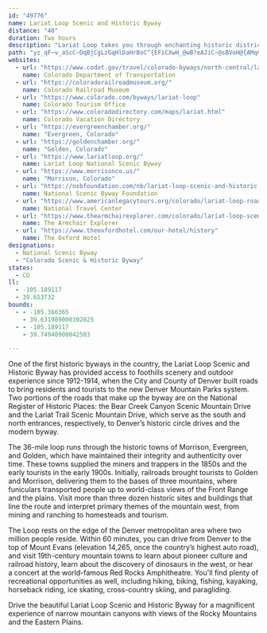 ```yaml
---
id: "49776"
name: Lariat Loop Scenic and Historic Byway
distance: "40"
duration: Two hours
description: "Lariat Loop takes you through enchanting historic districts and into the rugged terrain of the Wild West. Drink in the clear skies, dramatic mountain scenes, and patchwork valleys where Buffalo Bill Cody roamed."
path: "yz_qF~v_aScC~DqBjCgLzGqHlDaHrBoC^{EFiCXwH_@wB?eAJiC~@sBVoH@{AMqCs@qASwHEeJLqEj@aLx@mAN{Bv@yBpAeNtKuItEeBv@uDlAwq@vLiB|@}@r@gGtGmAp@uAZyCTaKTw@MkADqBj@iKnEgBe@iCeAsCiAo@KqEQ{G?}`@lDiARiAb@eJnFyCrBmDdBaEdAuBLmA?cCg@OlAiEz@{MdHcBx@}@LaJy@uDMqVl@UMc@CsBa@iHgBy@`CeBlDmAjBwBzBetAjhAN^lI~QlFjIXPZEtIeCnAeA\\B@`@g@jAq@hEBlAd@lCEjA[\\}Al@UZMjAUdAiAfBsBvAeCfCSf@?|@b@`CC`@ITQFSEoCkAgAG_@Jg@f@Ql@E\\^hEKd@WFkCgAWGy@Ju@`@wBlC_@D_AK_@RYp@IfBKj@S^_@LcC?o@J_A`@wArDE|@XrCnArBNd@n@`E?xAa@xBOfFMl@BRNPTM^gCbA}EHmBXENd@MxDQpBNb@TAJKFyAj@_DHsBM}AqAqBSy@CkAHaAXq@r@Mt@Jh@C|AgAhBD^KbBaB|@Qp@?rCl@x@jA^XnCr@f@MhAyBr@STDlA`A~@Rn@j@Zv@b@bBr@rEX|@X^hA~@r@fAt@DdB_@zB`BpB~CzBhFVTp@I`AiAbCkBREhHf@pDKNHHPIZKFSHiBEMPN^|BLDNU^wGGyBXKPCRRZTB|ASjATfAv@j@Rr@?hAYj@_@pCsCTuABiBNaAb@y@z@k@DY[m@i@e@cDmBIMMWAyBYgA?m@f@qA@YIQgCmAoBe@O[LgCD]\\g@zD_Fp@YtCJXR`@z@BbAWtEBlAb@dDXr@b@r@rC~Ap@R~D?d@HlAnAxFzHNj@NlIRz@Pn@j@x@rC`DdAt@h@H~BQfALt@h@hErE|@`@n@?j@MvEkC|@^n@r@|AdIn@tA^^nAr@dBV`BDnBl@n@d@zB`CzC`ElFhQ`FxIXfA@r@G~EJfA|AxCx@rDtArBX~@Dx@[lC?dHGr@Kl@oB~DOfAt@fEl@`GCh@y@fEJxBb@zBGrDp@p@b@N~AMxBsAlBmBrAlChArEt@~E|@nKt@hMHpD?lBy@jW_@tP?nIIfEUpDcAhIi@xCoAlES~AGzAG~C?ZGrAE|@It@Kr@QlAOz@_@dCk@`Dq@nEOlAGj@SjCWbCMrAC^?Pa@vBgAlHq@~DmC~Oy@xE[jCKnB?jBJrBNzAXbB\\tAd@rAf@bAxAtBzClDfD~DrEjFtBjCr@dAzAzBlA`BhAdBj@dAt@vArEhHhAtBJRtD`IrAbDh@dBx@~BVj@Zj@`@f@\\X~@p@bA`@jAZn@L\\JZDh@Px@^VNb@`@Z\\RV\\b@jA|AVVXRn@X~B`AZP^VJLPJb@f@`@nAJ`@H~@At@Ep@OxAo@bFEdBDfAJn@Rt@Tt@hAvC~@hCr@jBb@dAP\\Rb@\\`@PP^VRH\\Lj@D`@@l@EVGXKVK|CaBp@Yf@ONE\\GPAx@A`@DtBZfBj@~@`@d@b@|@tAZx@Vt@Nt@NtDChB@pDAd@ApBInA[fBy@|DWdAq@vCId@cB|GuA|FuAtFg@lCUdCEhBCjD@xC?hD@pG@DE|O?nEAzDJbBZfBl@nB~@dBvAxApBlAfBp@nCpAjAd@bALfBT|ABfALhBRxA`@bFzAr@Vz@Vx@RfAZfB^hAFhBFh@Af@ErAUpBk@rAg@bAg@vAm@b@O\\Eh@Gp@EhA@t@D|@Hz@J|BTdBC`Ca@nCw@tCq@jDaBhEwC~FwE|AmAx@u@Tm@lEqDtMcNjDkCvBgAlZyKrJoFrCqBxFsE|d@od@fM{NlJmKlDiDzEqFdL}NxA_BfEyD~AeAdIgGrCsCzDaDrL{Kt@k@`CmAz@SzJ_BtB_Bh@mBLaDCqCH_B\\gBtBiElCcDl@{AFw@I{@a@w@s@_DSoBUgDc@kC[iDi@}AyCiG}AqFS[y@w@u@MmDZe@AgCgAeAs@W]a@kASmAFeEOoA]_AYe@iAy@cAWcH\\y@GwGcAmAs@_AoA_@_BIqFe@gB}@kAiAg@mAE{@Po@`@iBdD_@Ti@Hm@IcEoB_AGwC^kAQ{@k@_CaDy@i@u@UgFDcFm@m@FiCtAsA^_AG_Ag@u@eAyAsD]gAc@_CeBsMi@uCi@sAsDeHc@eA?{BdAuJf@sBdAkCNu@TcBBgAGeBgC}Ny@_IO}CTiD?gAOmAQw@a@s@u@m@wGyB_@Ag@FkB`AcAOiB}AyDmEmAgAg@_@e@Mu@@w@\\m@n@aBdCsCvBiAFc@Q[a@UaAF}Ar@sAlBgBr@eAn@{An@oCLaB@gB_@{Ji@_Cu@qA}AgAyAs@_@Ys@mAc@gCUu@i@u@oC_Bm@eBEoBXyA`CkEzByBR_@Jm@?kAe@cAw@o@iEyBc@{@OeAL_BTg@nBkBb@k@b@gAXyA@{@UyAm@s@kB_B}AwBcFcJeAyBa@aBG}@C{BXsKJgJl@aK^_D^oBnA{DxA_DhBsC|@cAnA{@hBk@vCYx@F~Bj@|@Dh@Kn@g@\\k@PaADeAE_AOm@g@eAy@{@cIqG_AsAi@kAuA}EcAkE?y@XoB|A_Gp@mBd@cAl@o@rBsApNwFb@_@x@cBR_A?e@]sA_A_B}CaEi@yAMsAPqAn@aAdAi@lDS^Gl@e@Je@EgGDa@l@}@ZOhAEr@H~A|@RDh@YTs@?q@e@mB_@kD_@_@gBs@QYWs@Aq@Dm@^sC?s@Ie@_@eAKm@Cm@Dg@Xi@XMn@EbBd@lCvAj@@h@_@Ne@Ba@[kB?aFVgA\\w@xAsBJe@Eg@i@kC?{CBk@~AaG\\mB@w@OuB?_ARs@^k@f@_@zB_@`Be@zA_Bx@i@lDcAj@g@\\q@x@cD@_Ao@wCC_AVmCj@oDBk@Mg@y@_AQ]O{@?yAZ}DAi@]sAKeBT}@nBuBrBmCRs@?_@MYe@]iBQc@S[e@Oi@Ck@H}@nBcLLaBC_AKq@o@mCSsA?kDXiCTkFSsBa@sAkFwL[kAOeACaBn@mGh@{CpCqJx@yCTaA_BeB"
websites:
  - url: "https://www.codot.gov/travel/colorado-byways/north-central/lariat-loop"
    name: Colorado Department of Transportation
  - url: "https://coloradorailroadmuseum.org/"
    name: Colorado Railroad Museum
  - url: "https://www.colorado.com/byways/lariat-loop"
    name: Colorado Tourism Office
  - url: "https://www.coloradodirectory.com/maps/lariat.html"
    name: Colorado Vacation Directory
  - url: "https://evergreenchamber.org/"
    name: "Evergreen, Colorado"
  - url: "https://goldenchamber.org/"
    name: "Golden, Colorado"
  - url: "https://www.lariatloop.org/"
    name: Lariat Loop National Scenic Byway
  - url: "https://www.morrisonco.us/"
    name: "Morrison, Colorado"
  - url: "https://nsbfoundation.com/nb/lariat-loop-scenic-and-historic-byway/"
    name: National Scenic Byway Foundation
  - url: "https://www.americanlegacytours.org/colorado/lariat-loop-road-trip/"
    name: National Travel Center
  - url: "https://www.thearmchairexplorer.com/colorado/lariat-loop-scenic-byway.php"
    name: The Armchair Explorer
  - url: "https://www.theoxfordhotel.com/our-hotel/history"
    name: The Oxford Hotel
designations:
  - National Scenic Byway
  - "Colorado Scenic & Historic Byway"
states:
  - CO
ll:
  - -105.189117
  - 39.653732
bounds:
  - - -105.366365
    - 39.631989000392025
  - - -105.189117
    - 39.74940900042503

---
```


One of the first historic byways in the country, the Lariat Loop Scenic and Historic Byway has provided access to foothills scenery and outdoor experience since 1912-1914, when the City and County of Denver built roads to bring residents and tourists to the new Denver Mountain Parks system. Two portions of the roads that make up the byway are on the National Register of Historic Places: the Bear Creek Canyon Scenic Mountain Drive and the Lariat Trail Scenic Mountain Drive, which serve as the south and north entrances, respectively, to Denver’s historic circle drives and the modern byway.

The 36-mile loop runs through the historic towns of
Morrison, Evergreen, and Golden, which have maintained their integrity and authenticity over time. These towns supplied the miners and trappers in the 1850s and the early tourists in the early 1900s. Initially, railroads brought tourists to Golden and Morrison, delivering them to the bases of three mountains, where funiculars transported people up to world-class views of the Front Range and the plains. Visit more than three dozen historic sites and buildings that line the route and interpret primary themes of the mountain west, from mining and ranching to homesteads and tourism.

The Loop rests on the edge of the Denver metropolitan area where two million people reside. Within 60 minutes, you can drive from Denver to the top of Mount Evans (elevation 14,265, once the country’s highest auto road), and visit 19th-century mountain towns to learn about pioneer culture and railroad history, learn about the discovery of dinosaurs in the west, or hear a concert at the world-famous Red Rocks Amphitheatre. You'll find plenty of recreational opportunities as well, including hiking, biking, fishing, kayaking, horseback riding, ice skating, cross-country skiing, and paragliding.

Drive the beautiful Lariat Loop Scenic and Historic Byway for a magnificent experience of narrow mountain canyons with views of the Rocky Mountains and the Eastern Plains.
